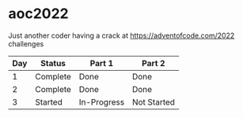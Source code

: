 # aoc2022
Just another coder having a crack at https://adventofcode.com/2022 challenges

| Day | Status   | Part 1      | Part 2      |
|-----|----------|-------------|-------------|
| 1   | Complete | Done        | Done        |
| 2   | Complete | Done        | Done        |
| 3   | Started  | In-Progress | Not Started |
